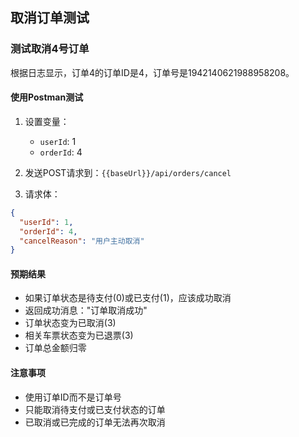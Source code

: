 ## 取消订单测试

### 测试取消4号订单
根据日志显示，订单4的订单ID是4，订单号是1942140621988958208。

#### 使用Postman测试
1. 设置变量：
   - `userId`: 1
   - `orderId`: 4

2. 发送POST请求到：`{{baseUrl}}/api/orders/cancel`

3. 请求体：
```json
{
  "userId": 1,
  "orderId": 4,
  "cancelReason": "用户主动取消"
}
```

#### 预期结果
- 如果订单状态是待支付(0)或已支付(1)，应该成功取消
- 返回成功消息："订单取消成功"
- 订单状态变为已取消(3)
- 相关车票状态变为已退票(3)
- 订单总金额归零

#### 注意事项
- 使用订单ID而不是订单号
- 只能取消待支付或已支付状态的订单
- 已取消或已完成的订单无法再次取消 